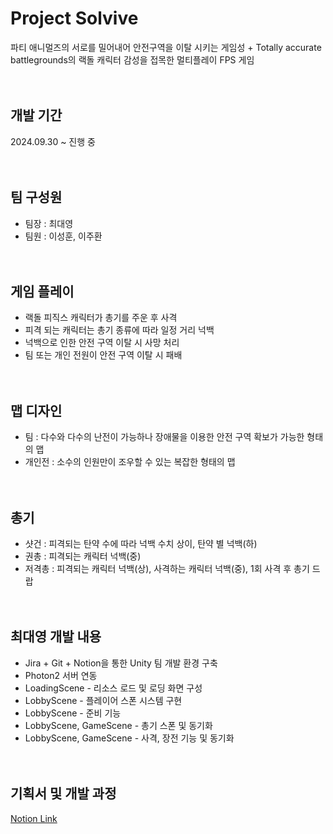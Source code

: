 # Project Solvive
파티 애니멀즈의 서로를 밀어내어 안전구역을 이탈 시키는 게임성 + Totally accurate battlegrounds의 랙돌 캐릭터 감성을 접목한 멀티플레이 FPS 게임
<br><br><br>

## 개발 기간
2024.09.30 ~ 진행 중
<br><br><br>

## 팀 구성원
- 팀장 : 최대영
- 팀원 : 이성훈, 이주환
<br><br><br>

## 게임 플레이
- 랙돌 피직스 캐릭터가 총기를 주운 후 사격
- 피격 되는 캐릭터는 총기 종류에 따라 일정 거리 넉백
- 넉백으로 인한 안전 구역 이탈 시 사망 처리
- 팀 또는 개인 전원이 안전 구역 이탈 시 패배
<br><br><br>

## 맵 디자인
- 팀 : 다수와 다수의 난전이 가능하나 장애물을 이용한 안전 구역 확보가 가능한 형태의 맵
- 개인전 : 소수의 인원만이 조우할 수 있는 복잡한 형태의 맵 
<br><br><br>

## 총기
- 샷건 : 피격되는 탄약 수에 따라 넉백 수치 상이, 탄약 별 넉백(하)
- 권총 : 피격되는 캐릭터 넉백(중)
- 저격총 : 피격되는 캐릭터 넉백(상), 사격하는 캐릭터 넉백(중), 1회 사격 후 총기 드랍
<br><br><br>

## 최대영 개발 내용
- Jira + Git + Notion을 통한 Unity 팀 개발 환경 구축
- Photon2 서버 연동
- LoadingScene - 리소스 로드 및 로딩 화면 구성
- LobbyScene - 플레이어 스폰 시스템 구현
- LobbyScene - 준비 기능
- LobbyScene, GameScene - 총기 스폰 및 동기화
- LobbyScene, GameScene - 사격, 장전 기능 및 동기화
<br><br><br>

## 기획서 및 개발 과정
[Notion Link](https://hypnotic-ocelot-c39.notion.site/Project-Solvive-109285de75ba80e5aa81f923a9f34aa1?pvs=4)

